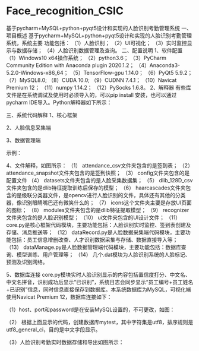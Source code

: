 # Face_recognition_CSIC
基于pycharm+MySQL+python+pyqt5设计和实现的人脸识别考勤管理系统
一、项目概述
基于pycharm+MySQL+python+pyqt5设计和实现的人脸识别考勤管理系统，系统主要
功能包括：
（1）人脸识别；
（2）UI可视化；
（3）实时监控显示与数据存储；
（4）人脸识别数据管理及查询。
二、配置说明
1、软件配置
（1）Windows10 x64操作系统；
（2）python3.6；
（3）PyCharm Community Edition with Anaconda plugin 2020.1.2；
（4）Anaconda3-5.2.0-Windows-x86_64；
（5）TensorFlow-gpu 1.14.0；
（6）PyQt5 5.9.2；
（7）MySQL8.0;
（8）CUDA 10.0;
（9）CUDNN 7.4.1；
（10）Navicat Premium 12；
（11）numpy 1.14.2；
（12）PySocks 1.6.8。
2、解释器
	有些库文件是在系统调试及使用时必须导入的，可以pip install 安装，也可以通过pycharm IDE导入。Python解释器如下所示：
 

三、系统代码解释
1、核心框架
 
2、人脸信息采集端
 
3、数据管理端
 
示例：
 
4、文件解释，如图所示：
（1）	attendance_csv文件夹包含的是签到表；
（2）	attendance_snapshot文件夹包含的是签到快照；
（3）	config文件夹包含的是配置文件
（4）	datasets文件夹包含的是人脸采集数据集；
（5）	dlib_128D_csv文件夹包含的是dlib特征提取训练后保存的模型；
（6）	haarcascades文件夹包含的是级联分类器文件，是opencv进行人脸识别的文件，具体还有其他的分类器，像识别眼睛嘴巴还有微笑什么的；
（7）	icons这个文件夹主要是存放UI页面的图标；
（8）	modules文件夹包含的是dlib特征提取模型；
（9）	recognizer文件夹包含的是人脸识别模型；
（10）	ui文件夹包含的UI设计文件；
（11）	core.py是核心框架代码模块，主要功能包括：人脸识别实时监控、签到表创建及存储、消息推送等；
（12）	dataRecord.py是人脸数据采集端代码模块，主要功能包括：员工信息增删改查、人才识别数据采集与存储、数据直接导入等；
（13）	dataManage.py是人脸数据管理端代码模块，主要功能包括：数据库查询、模型训练、用户管理等；
（14）	几个.dat模块为人脸识别系统的人脸标记、预测及识别网络。
 
5、数据库连接
core.py模块实时人脸识别显示的内容包括置信度打分、中文名、中文名拼音，识别成功后显示“已识别”，系统日志会同步显示“员工编号+员工姓名+已识别”信息，同时信息直接保存到数据库。本系统数据库为MySQL，可视化端使用Navicat Premium 12，数据库连接如下：
 
（1）host、port和password是在安装MySQL设置的，不可更改，如图：

 
 
（2） 根据上面显示的代码，创建数据库mytest，其中字符集是utf8，排序规则是utf8_general_ci，目的是中文字段显示。
 
（3）人脸识别考勤实时数据存储和导出如图所示：
 
 
 

